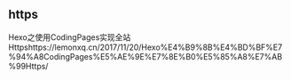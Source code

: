 ## https
Hexo之使用CodingPages实现全站Httpshttps://lemonxq.cn/2017/11/20/Hexo%E4%B9%8B%E4%BD%BF%E7%94%A8CodingPages%E5%AE%9E%E7%8E%B0%E5%85%A8%E7%AB%99Https/

